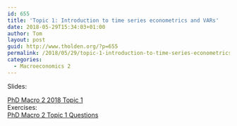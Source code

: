 ```yaml
---
id: 655
title: 'Topic 1: Introduction to time series econometrics and VARs'
date: 2018-05-29T15:34:03+01:00
author: Tom
layout: post
guid: http://www.tholden.org/?p=655
permalink: /2018/05/29/topic-1-introduction-to-time-series-econometrics-and-vars/
categories:
  - Macroeconomics 2
---
```

Slides:
<div class="PDFcontainer">
<div class="PDFelement"><object data="http://www.tholden.org/wp-content/uploads/2018/05/PhD-Macro-2-2018-Topic-1.pdf" type="application/pdf" width="100%" height="100%"><a href="http://www.tholden.org/wp-content/uploads/2018/05/PhD-Macro-2-2018-Topic-1.pdf">PhD Macro 2 2018 Topic 1</a></object></div>
</div>
Exercises:
<div class="PDFcontainer">
<div class="PDFelement"><object data="http://www.tholden.org/wp-content/uploads/2018/05/PhD-Macro-2-Topic-1-Questions.pdf" type="application/pdf" width="100%" height="100%"><a href="http://www.tholden.org/wp-content/uploads/2018/05/PhD-Macro-2-Topic-1-Questions.pdf">PhD Macro 2 Topic 1 Questions</a></object></div>
</div>
